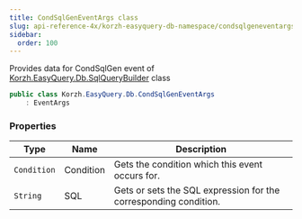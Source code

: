 ```yaml
---
title: CondSqlGenEventArgs class
slug: api-reference-4x/korzh-easyquery-db-namespace/condsqlgeneventargs-class
sidebar:
  order: 100
---
```


Provides data for CondSqlGen event of [Korzh.EasyQuery.Db.SqlQueryBuilder](///easyquery/docs/api-reference-4x/korzh-easyquery-db-namespace/sqlquerybuilder-class) class
```csharp
public class Korzh.EasyQuery.Db.CondSqlGenEventArgs
    : EventArgs

```

### Properties

| Type | Name | Description | 
| --- | --- | --- | 
| `Condition` | Condition | Gets the condition which this event occurs for. | 
| `String` | SQL | Gets or sets the SQL expression for the corresponding condition. |
